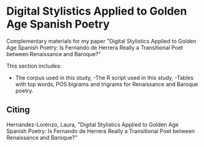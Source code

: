 # Digital Stylistics Applied to Golden Age Spanish Poetry

Complementary materials for my paper "Digital Stylistics Applied to Golden Age Spanish Poetry: Is Fernando de Herrera Really a Transitional Poet between Renaissance and Baroque?"

This section includes:
- The corpus used in this study,
-The R script used in this study,
-Tables with top words, POS bigrams and trigrams for Renaissance and Baroque poetry.

## Citing
Hernández-Lorenzo, Laura, "Digital Stylistics Applied to Golden Age Spanish Poetry: Is Fernando de Herrera Really a Transitional Poet between Renaissance and Baroque?"
